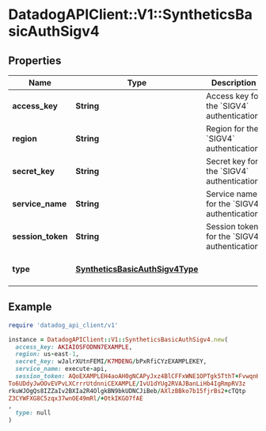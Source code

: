 # DatadogAPIClient::V1::SyntheticsBasicAuthSigv4

## Properties

| Name              | Type                                                                | Description                                             | Notes                        |
| ----------------- | ------------------------------------------------------------------- | ------------------------------------------------------- | ---------------------------- |
| **access_key**    | **String**                                                          | Access key for the &#x60;SIGV4&#x60; authentication.    |                              |
| **region**        | **String**                                                          | Region for the &#x60;SIGV4&#x60; authentication.        | [optional]                   |
| **secret_key**    | **String**                                                          | Secret key for the &#x60;SIGV4&#x60; authentication.    |                              |
| **service_name**  | **String**                                                          | Service name for the &#x60;SIGV4&#x60; authentication.  | [optional]                   |
| **session_token** | **String**                                                          | Session token for the &#x60;SIGV4&#x60; authentication. | [optional]                   |
| **type**          | [**SyntheticsBasicAuthSigv4Type**](SyntheticsBasicAuthSigv4Type.md) |                                                         | [default to &#39;sigv4&#39;] |

## Example

```ruby
require 'datadog_api_client/v1'

instance = DatadogAPIClient::V1::SyntheticsBasicAuthSigv4.new(
  access_key: AKIAIOSFODNN7EXAMPLE,
  region: us-east-1,
  secret_key: wJalrXUtnFEMI/K7MDENG/bPxRfiCYzEXAMPLEKEY,
  service_name: execute-api,
  session_token: AQoEXAMPLEH4aoAH0gNCAPyJxz4BlCFFxWNE1OPTgk5TthT+FvwqnKwRcOIfrRh3c/L
To6UDdyJwOOvEVPvLXCrrrUtdnniCEXAMPLE/IvU1dYUg2RVAJBanLiHb4IgRmpRV3z
rkuWJOgQs8IZZaIv2BXIa2R4OlgkBN9bkUDNCJiBeb/AXlzBBko7b15fjrBs2+cTQtp
Z3CYWFXG8C5zqx37wnOE49mRl/+OtkIKGO7fAE
,
  type: null
)
```

